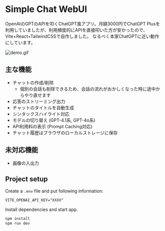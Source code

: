 # Simple Chat WebUI

OpenAIのGPTのAPIを叩くChatGPT風アプリ。月額3000円でChatGPT Plusを利用していましたが、利用頻度的にAPIを直接叩いた方が安かったので、Vite+React+TailwindCSSで自作しました。
なるべく本家ChatGPTに近い動作にしています。

![demo.gif](demo.gif)

## 主な機能

* チャットの作成/削除
  * 個別の会話も削除できるため、会話の流れがおかしくなった時に途中からやり直せます
* 応答のストリーミング出力
* チャットのタイトルを自動生成
* シンタックスハイライト対応
* モデルの切り替え (GPT-4.1系, GPT-4o系)
* API利用料の表示 (Prompt Caching対応)
* チャット履歴はブラウザのローカルストレージに保存

## 未対応機能
* 画像の入出力


## Project setup

Create a `.env` file and put following information:

```dotenv
VITE_OPENAI_API_KEY="XXXX"
```

Install dependencies and start app.
```bash
npm install
npm run dev
```